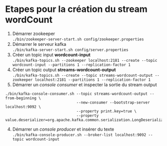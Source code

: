 # Etapes pour la création du stream wordCount

1. Démarrer zookeeper  
`./bin/zookeeper-server-start.sh config/zookeeper.properties`
2. Démarrer le serveur kafka  
`./bin/kafka-server-start.sh config/server.properties`
3. Créer un topic input **wordcount-input**  
`./bin/kafka-topics.sh --zookeeper localhost:2181 --create --topic wordcount-input --partitions 1 --replication-factor 1`
4. Créer un topic output **streams-wordcount-output**  
`./bin/kafka-topics.sh --create --topic streams-wordcount-output --zookeeper localhost:2181 --partitions 1 --replication-factor 1`
5. Démarrer un _console consumer_ et inspecter la sortie du stream output  
```
./bin/kafka-console-consumer.sh --topic streams-wordcount-output --from-beginning \
                                --new-consumer --bootstrap-server localhost:9092 \
                                --property print.key=true \
                                --property value.deserializer=org.apache.kafka.common.serialization.LongDeserializer
```
4. Démarrer un _console producer_ et insérer du texte  
`./bin/kafka-console-producer.sh --broker-list localhost:9092 --topic wordcount-input`
